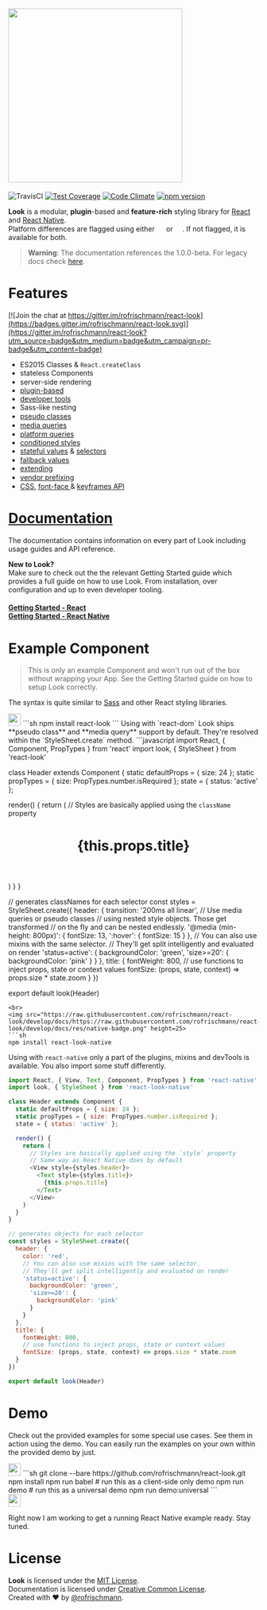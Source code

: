 <h1><img src="https://raw.githubusercontent.com/rofrischmann/react-look/develop/docs/res/logo.png" width=350></h1>

![TravisCI](https://travis-ci.org/rofrischmann/react-look.svg?branch=develop) [![Test Coverage](https://codeclimate.com/github/rofrischmann/react-look/badges/coverage.svg)](https://codeclimate.com/github/rofrischmann/react-look/coverage) [![Code Climate](https://codeclimate.com/github/rofrischmann/react-look/badges/gpa.svg)](https://codeclimate.com/github/rofrischmann/react-look)
[![npm version](https://badge.fury.io/js/react-look.svg)](http://badge.fury.io/js/react-look)

**Look** is a modular, **plugin**-based and **feature-rich** styling library for [React](https://facebook.github.io/react/) and [React Native](https://facebook.github.io/react-native/). <br>
Platform differences are flagged using either <img src="https://raw.githubusercontent.com/rofrischmann/react-look/develop/docs/https://raw.githubusercontent.com/rofrischmann/react-look/develop/docs/res/dom-badge.png" height=15> or <img src="https://raw.githubusercontent.com/rofrischmann/react-look/develop/docs/https://raw.githubusercontent.com/rofrischmann/react-look/develop/docs/res/native-badge.png" height=15>. If not flagged, it is available for both.
> **Warning**: The documentation references the 1.0.0-beta. For legacy docs check [here](https://github.com/rofrischmann/react-look/tree/9a7261b16f9a06e8cd7e64773d19714fd4181219).

# Features

[![Join the chat at https://gitter.im/rofrischmann/react-look](https://badges.gitter.im/rofrischmann/react-look.svg)](https://gitter.im/rofrischmann/react-look?utm_source=badge&utm_medium=badge&utm_campaign=pr-badge&utm_content=badge)
- ES2015 Classes & `React.createClass`
- stateless Components
- server-side rendering <img src="https://raw.githubusercontent.com/rofrischmann/react-look/develop/docs/https://raw.githubusercontent.com/rofrischmann/react-look/develop/docs/res/dom-badge.png" height=15>
- [plugin-based](docs/Plugins.md)
- [developer tools](docs/Plugins.md#developertools)
- Sass-like nesting
- [pseudo classes](docs/dom/api/StyleSheet.md#pseudo-classes) <img src="https://raw.githubusercontent.com/rofrischmann/react-look/develop/docs/https://raw.githubusercontent.com/rofrischmann/react-look/develop/docs/res/dom-badge.png" height=15>
- [media queries](docs/dom/api/StyleSheet.md#media-queries) <img src="https://raw.githubusercontent.com/rofrischmann/react-look/develop/docs/https://raw.githubusercontent.com/rofrischmann/react-look/develop/docs/res/dom-badge.png" height=15>
- [platform queries](docs/Mixins.md#platform-queries) <img src="https://raw.githubusercontent.com/rofrischmann/react-look/develop/docs/https://raw.githubusercontent.com/rofrischmann/react-look/develop/docs/res/dom-badge.png" height=15>
- [conditioned styles](docs/Mixins.md#stateful-conditions)
- [stateful values](docs/plugins/StatefulValue.md) & [selectors](docs/plugins/StatefulSelector.md)
- [fallback values](docs/plugins/FallbackValue.md) <img src="https://raw.githubusercontent.com/rofrischmann/react-look/develop/docs/https://raw.githubusercontent.com/rofrischmann/react-look/develop/docs/res/dom-badge.png" height=15>
- [extending](docs/Mixins.md#extend)
- [vendor prefixing](docs/plugins/Prefixer.md) <img src="https://raw.githubusercontent.com/rofrischmann/react-look/develop/docs/https://raw.githubusercontent.com/rofrischmann/react-look/develop/docs/res/dom-badge.png" height=15>
- [CSS](docs/dom/api/StyleSheet.md##addcssstyles--scope-media-id), [font-face ](docs/dom/api/StyleSheet.md#fontfontfamily-files--properties) & [keyframes API](docs/dom/api/StyleSheet.md#keyframesframes--name) <img src="https://raw.githubusercontent.com/rofrischmann/react-look/develop/docs/https://raw.githubusercontent.com/rofrischmann/react-look/develop/docs/res/dom-badge.png" height=15>

# [Documentation](docs/Docs.md)
The documentation contains information on every part of Look including usage guides and API reference.

**New to Look?**<br>
Make sure to check out the the relevant Getting Started guide which provides a full guide on how to use Look. From installation, over configuration and up to even developer tooling.

#### [Getting Started - React](docs/dom/GettingStarted.md)<br> [Getting Started - React Native](docs/native/GettingStarted.md)

# Example Component
> This is only an example Component and won't run out of the box without wrapping your App. See the Getting Started guide on how to setup Look correctly.

The syntax is quite similar to [Sass](http://sass-lang.com) and other React styling libraries.

<img src="https://raw.githubusercontent.com/rofrischmann/react-look/develop/docs/https://raw.githubusercontent.com/rofrischmann/react-look/develop/docs/res/dom-badge.png" height=25>
```sh
npm install react-look
```
Using with `react-dom` Look ships **pseudo class** and **media query** support by default. They're resolved within the `StyleSheet.create` method.
```javascript
import React, { Component, PropTypes } from 'react'
import look, { StyleSheet } from 'react-look'

class Header extends Component {
  static defaultProps = { size: 24 };
  static propTypes = { size: PropTypes.number.isRequired };
  state = { status: 'active' };

  render() {
    return (
      // Styles are basically applied using the `className` property
      <header className={styles.header}>
        <h1 className={styles.title}>
          {this.props.title}
        </h1>
      </header>
    )
  }
}

// generates classNames for each selector
const styles = StyleSheet.create({
  header: {
    transition: '200ms all linear',
    // Use media queries or pseudo classes
    // using nested style objects. Those get transformed
    // on the fly and can be nested endlessly.
    '@media (min-height: 800px)': {
      fontSize: 13,
      ':hover': {
        fontSize: 15
      }
    },
    // You can also use mixins with the same selector.
    // They'll get split intelligently and evaluated on render
    'status=active': {
      backgroundColor: 'green',
      'size>=20': {
        backgroundColor: 'pink'
      }
    }
  },
  title: {
    fontWeight: 800,
    // use functions to inject props, state or context values
    fontSize: (props, state, context) => props.size * state.zoom
  }
})

export default look(Header)
```
<br>
<img src="https://raw.githubusercontent.com/rofrischmann/react-look/develop/docs/https://raw.githubusercontent.com/rofrischmann/react-look/develop/docs/res/native-badge.png" height=25>
```sh
npm install react-look-native
```
Using with `react-native` only a part of the plugins, mixins and devTools is available.
You also import some stuff differently.
```javascript
import React, { View, Text, Component, PropTypes } from 'react-native'
import look, { StyleSheet } from 'react-look-native'

class Header extends Component {
  static defaultProps = { size: 24 };
  static propTypes = { size: PropTypes.number.isRequired };
  state = { status: 'active' };

  render() {
    return (
      // Styles are basically applied using the `style` property
      // Same way as React Native does by default
      <View style={styles.header}>
        <Text style={styles.title}>
          {this.props.title}
        </Text>
      </View>
    )
  }
}

// generates objects for each selector
const styles = StyleSheet.create({
  header: {
    color: 'red',
    // You can also use mixins with the same selector.
    // They'll get split intelligently and evaluated on render
    'status=active': {             
      backgroundColor: 'green',
      'size>=20': {            
        backgroundColor: 'pink'       
      }
    }
  },
  title: {
    fontWeight: 800,
    // use functions to inject props, state or context values
    fontSize: (props, state, context) => props.size * state.zoom
  }
})

export default look(Header)
```
# Demo
Check out the provided examples for some special use cases. See them in action using the demo. You can easily run the examples on your own within the provided demo by just.

<img src="https://raw.githubusercontent.com/rofrischmann/react-look/develop/docs/https://raw.githubusercontent.com/rofrischmann/react-look/develop/docs/res/dom-badge.png" height=25>
```sh
git clone --bare https://github.com/rofrischmann/react-look.git
npm install
npm run babel
# run this as a client-side only demo
npm run demo
# run this as a universal demo
npm run demo:universal
```
<br>
<img src="https://raw.githubusercontent.com/rofrischmann/react-look/develop/docs/https://raw.githubusercontent.com/rofrischmann/react-look/develop/docs/res/native-badge.png" height=25>

Right now I am working to get a running React Native example ready. Stay tuned.

# License
**Look** is licensed under the [MIT License](http://opensource.org/licenses/MIT).<br>
Documentation is licensed under [Creative Common License](http://creativecommons.org/licenses/by/4.0/).<br>
Created with ♥ by [@rofrischmann](http://rofrischmann.de).
